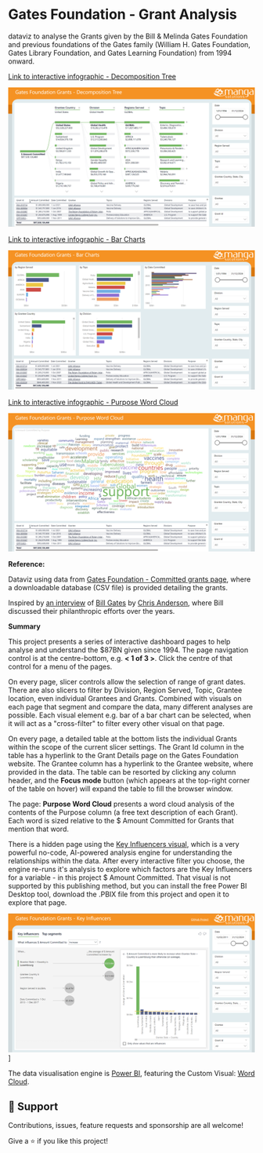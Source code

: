 # Gates Foundation - Grant Analysis
dataviz to analyse the Grants given by the Bill & Melinda Gates Foundation and previous foundations of the Gates family (William H. Gates Foundation, Gates Library Foundation, and Gates Learning Foundation) from 1994 onward.

[Link to interactive infographic - Decomposition Tree](https://app.powerbi.com/view?r=eyJrIjoiNTllMTliNjktNWVlYy00YTk5LWFhYjItMjUwYzMxZjQwY2Y2IiwidCI6ImRjMWYwNGY1LWMxZTUtNDQyOS1hODEyLTU3OTNiZTQ1YmY5ZCIsImMiOjEwfQ%3D%3D&pageName=ReportSection874449a5dc80e84560dc)

[![Click to view and interact with the report](https://github.com/Mike-Honey/gates/raw/main/BMGF-Grants-Decomposition-Tree.png)](https://app.powerbi.com/view?r=eyJrIjoiNTllMTliNjktNWVlYy00YTk5LWFhYjItMjUwYzMxZjQwY2Y2IiwidCI6ImRjMWYwNGY1LWMxZTUtNDQyOS1hODEyLTU3OTNiZTQ1YmY5ZCIsImMiOjEwfQ%3D%3D&pageName=ReportSection874449a5dc80e84560dc)

[Link to interactive infographic - Bar Charts](https://app.powerbi.com/view?r=eyJrIjoiNTllMTliNjktNWVlYy00YTk5LWFhYjItMjUwYzMxZjQwY2Y2IiwidCI6ImRjMWYwNGY1LWMxZTUtNDQyOS1hODEyLTU3OTNiZTQ1YmY5ZCIsImMiOjEwfQ%3D%3D&pageName=ReportSection0dd8b278a1c7c0addc64)

[![Click to view and interact with the report](https://github.com/Mike-Honey/gates/raw/main/BMGF-Grants-Bar-Charts.png)](https://app.powerbi.com/view?r=eyJrIjoiNTllMTliNjktNWVlYy00YTk5LWFhYjItMjUwYzMxZjQwY2Y2IiwidCI6ImRjMWYwNGY1LWMxZTUtNDQyOS1hODEyLTU3OTNiZTQ1YmY5ZCIsImMiOjEwfQ%3D%3D&pageName=ReportSection0dd8b278a1c7c0addc64)

[Link to interactive infographic - Purpose Word Cloud](https://app.powerbi.com/view?r=eyJrIjoiNTllMTliNjktNWVlYy00YTk5LWFhYjItMjUwYzMxZjQwY2Y2IiwidCI6ImRjMWYwNGY1LWMxZTUtNDQyOS1hODEyLTU3OTNiZTQ1YmY5ZCIsImMiOjEwfQ%3D%3D&pageName=ReportSection9b6c1d69de91c8ebbd58)

[![Click to view and interact with the report](https://github.com/Mike-Honey/gates/raw/main/BMGF-Grants-Purpose-Word-Cloud.png)](https://app.powerbi.com/view?r=eyJrIjoiNTllMTliNjktNWVlYy00YTk5LWFhYjItMjUwYzMxZjQwY2Y2IiwidCI6ImRjMWYwNGY1LWMxZTUtNDQyOS1hODEyLTU3OTNiZTQ1YmY5ZCIsImMiOjEwfQ%3D%3D&pageName=ReportSection9b6c1d69de91c8ebbd58)

**Reference:**

Dataviz using data from [Gates Foundation - Committed grants page]([https://ourworldindata.org/](https://www.gatesfoundation.org/about/committed-grants)), where a downloadable database (CSV file) is provided detailing the grants. 

Inspired by [an interview](https://www.linkedin.com/feed/update/urn:li:activity:7176602182513782784/) of [Bill Gates](https://www.linkedin.com/in/williamhgates/) by [Chris Anderson](https://www.linkedin.com/in/chris-anderson-3b2a05bb), where Bill discussed their philanthropic efforts over the years.

**Summary**

This project presents a series of interactive dashboard pages to help analyse and understand the $87BN given since 1994.  The page navigation control is at the centre-bottom, e.g. **< 1 of 3 >**. Click the centre of that control for a menu of the pages.

On every page, slicer controls allow the selection of range of grant dates.  There are also slicers to filter by Division, Region Served, Topic, Grantee location, even individual Grantees and Grants. Combined with visuals on each page that segment and compare the data, many different analyses are possible.  Each visual element e.g. bar of a bar chart can be selected, when it will act as a "cross-filter" to filter every other visual on that page.

On every page, a detailed table at the bottom lists the individual Grants within the scope of the current slicer settings. The Grant Id column in the table has a hyperlink to the Grant Details page on the Gates Foundation website. The Grantee column has a hyperlink to the Grantee website, where provided in the data. The table can be resorted by clicking any column header, and the **Focus mode** button (which appears at the top-right corner of the table on hover) will expand the table to fill the browser window.

The page: **Purpose Word Cloud** presents a word cloud analysis of the contents of the Purpose column (a free text description of each Grant). Each word is sized relative to the $ Amount Committed for Grants that mention that word.

There is a hidden page using the [Key Influencers visual](https://learn.microsoft.com/en-us/power-bi/visuals/power-bi-visualization-influencers?tabs=powerbi-desktop), which is a very powerful no-code, AI-powered analysis engine for understanding the relationships within the data. After every interactive filter you choose, the engine re-runs it's analysis to explore which factors are the Key Influencers for a variable - in this project $ Amount Committed. That visual is not supported by this publishing method, but you can install the free Power BI Desktop tool, download the .PBIX file from this project and open it to explore that page.

![Key Influencers page](https://github.com/Mike-Honey/gates/raw/main/BMGF-Grants-Key-Influencers.png)]

The data visualisation engine is [Power BI](https://powerbi.microsoft.com), featuring the Custom Visual:  [Word Cloud](https://appsource.microsoft.com/en-us/product/power-bi-visuals/WA104380752?tab=Overview). 

## 🤝 Support

Contributions, issues, feature requests and sponsorship are all welcome!

Give a ⭐️ if you like this project!
